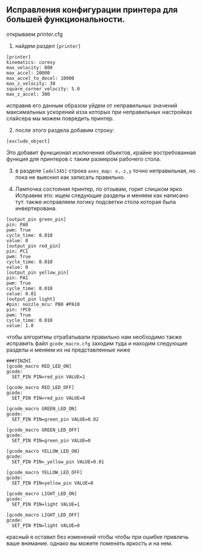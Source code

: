 <h2>Исправления конфигурации принтера для большей функциональности.</h2>

открываем printer.cfg

 1. найдем раздел  `[printer]`

```
[printer]
kinematics: corexy
max_velocity: 800
max_accel: 20000
max_accel_to_decel: 10000
max_z_velocity: 30
square_corner_velocity: 5.0
max_z_accel: 300

```
исправив его данным образом уйдем от неправильных значений максимальных ускорений изза которых при неправильных настройках слайсера мы можем повредить принтер.

 2. после этого раздела добавим строку:

```
[exclude_object]

```
Это добавит функционал исключения объектов, крайне востребованная функция для принтеров с таким размером рабочего стола.

 3. в разделе `[adxl345]` строка `axes_map: x,-z,y` точно неправильная, но пока не выяснил как записать правильно. 

 4. Лампочка состояния принтер, по отзывам, горит слишком ярко. Исправим это: ищем следующие разделы и меняем как написано тут. также исправляем логику подсветки стола которая была инвертирована.

 ```
[output_pin green_pin]
pin: PA0
pwm: True
cycle_time: 0.010
value: 0
[output_pin red_pin]
pin: PC1
pwm: True
cycle_time: 0.010
value: 0
[output_pin yellow_pin]
pin: PA1
pwm: True
cycle_time: 0.010
value: 0.01
[output_pin light]
#pin: nozzle_mcu: PB0 #PA10
pin: !PC0
pwm: True
cycle_time: 0.010
value: 1.0
 ```
чтобы алгоритмы отрабатывали правильно нам необзодимо также исправить файл `gcode_macro.cfg` заходим туда и находим следующие разделы и меняем их на представленные ниже

```
###YINZHI
[gcode_macro RED_LED_ON]
gcode:
  SET_PIN PIN=red_pin VALUE=1

[gcode_macro RED_LED_OFF]
gcode:
  SET_PIN PIN=red_pin VALUE=0

[gcode_macro GREEN_LED_ON]
gcode:
  SET_PIN PIN=green_pin VALUE=0.02

[gcode_macro GREEN_LED_OFF]
gcode:
  SET_PIN PIN=green_pin VALUE=0

[gcode_macro YELLOW_LED_ON]
gcode:
  SET_PIN PIN=_yellow_pin VALUE=0.01

[gcode_macro YELLOW_LED_OFF]
gcode:
  SET_PIN PIN=yellow_pin VALUE=0

[gcode_macro LIGHT_LED_ON]
gcode:
  SET_PIN PIN=light VALUE=1

[gcode_macro LIGHT_LED_OFF]
gcode:
  SET_PIN PIN=light VALUE=0
```
красный я оставил без изменений чтобы чтобы при ошибке привлечь ваше внимание. однако вы можете поменять яркость и на нем. 


